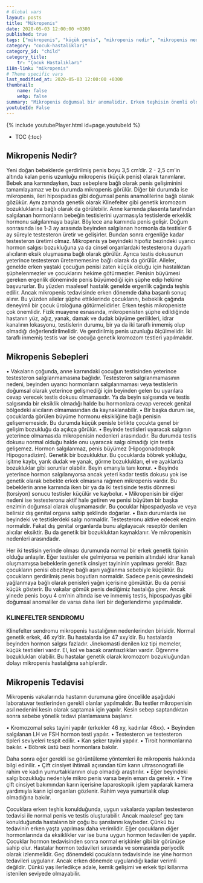 ```yaml
---
# Global vars
layout: posts
title: "Mikropenis"
date: 2020-05-03 12:00:00 +0300
published: true
tags: ["mikropenis", "küçük penis", "mikropenis nedir", "mikropenis nedeni", "mikropenis neden olur", "küçük penis nedeni", "mikropenis sebebi", "kleinefelter sendromu", "mikropenis tedavi", "mikropenis çözüm", "mikropenis hormon", "mikropenis ilaç", "küçük penis tedavi", "mikropenis ameliyat", "mikropenis hormon", "mikropenis teşhis", "mikropenis kan tahlili", "mikropenis genetik tahlili", "mikropenis estetiği", "yenidoğanda mikropenis"]
category: "cocuk-hastaliklari"
category_id: "child"
category_title:
    tr: "Çocuk Hastalıkları"
i18n-link: "mikropenis"
# Theme specific vars
last_modified_at: 2020-05-03 12:00:00 +0300
thumbnail:
    name: false
    webp: false
summary: "Mikropenis doğumsal bir anomalidir. Erken teşhisin önemli olduğu mikropenis hastalığı genelde maalesef geç teşhis edilir. Erken dönemde yapılan tedavi daha iyi sonuç verir."
youtubeId: False
---
```

{% include youtubePlayer.html id=page.youtubeId %}

* TOC
{:toc}


## Mikropenis Nedir?

Yeni doğan bebeklerde gerdirilmiş penis boyu 3,5 cm’dir. 2 - 2,5 cm’in altında kalan penis uzunluğu mikropenis (küçük penis) olarak tanımlanır. Bebek ana karnındayken, bazı sebeplere bağlı olarak penis gelişiminini tamamlayamaz ve bu durumda mikropenis görülür. Diğer bir durumda ise mikropenis, ileri hipospadias gibi doğumsal penis anamolilerine bağlı olarak gözükür. Aynı zamanda genetik olarak Klinefelter gibi genetik kromozom bozukluklarına bağlı olarak da görülebilir.
Anne karnında plasenta tarafından salgılanan hormonların bebeğin testislerini uyarmasıyla testislerde erkeklik hormonu salgılanmaya başlar. Böylece ana karnında penis gelişir. Doğum sonrasında ise 1-3 ay arasında beyinden salgılanan hormonla da testisler 6 ay süreyle testesteron üretir ve gelişirler. Bundan sonra ergenliğe kadar testesteron üretimi olmaz. Mikropenis ya beyindeki hipofiz bezindeki uyarıcı hormon salgısı bozukluğuna ya da cinsel organlardaki testesterona duyarlı alıcıların eksik oluşmasına bağlı olarak görülür. Ayrıca testis dokusunun yeterince testesteron üretememesine bağlı olarak da görülür.
Aileler, genelde erken yaştaki çocuğun penisi zaten küçük olduğu için hastalıktan şüphelenmezler ve çocuklarını hekime götürmezler. Penisin büyümesi gereken ergenlik döneminde penis büyümediği için şüphe edip hekime başvururlar. Bu yüzden maalesef hastalık genelde ergenlik çağında teşhis edilir. Ancak mikropenis tedavisinde erken dönemde daha başarılı sonuç alınır. Bu yüzden aileler şüphe ettiklerinde çocuklarını, bebeklik çağında deneyimli bir çocuk üroloğuna götürmelidirler. Erken teşhis mikropeniste çok önemlidir. Fizik muayene esnasında, mikropenisten şüphe edildiğinde hastanın yüz, ağız, yanak, damak ve dudak büyüme gerilikleri, idrar kanalının lokasyonu, testislerin durumu, bir ya da iki taraflı inmemiş olup olmadığı değerlendirilmelidir. Ve gerdirilmiş penis uzunluğu ölçülmelidir. İki taraflı inmemiş testis var ise çocuğa genetik kromozom testleri yapılmalıdır.


## Mikropenis Sebepleri

•	Vakaların çoğunda, anne karnındaki çocuğun testisinden yeterince testesteron salgılanmamasına bağlıdır. Testesteron salgılanmamasının nedeni, beyinden uyarıcı hormonların salgılanmaması veya testislerin doğumsal olarak yeterince gelişmediği için beyinden gelen bu uyarılara cevap verecek testis dokusu olmamasıdır. Ya da beyin salgısında ve testis salgısında bir eksiklik olmadığı halde bu hormonlara cevap verecek genital bölgedeki alıcıların olmamasından da kaynaklanabilir.
•	Bir başka durum ise, çocuklarda görülen büyüme hormonu eksikliğine bağlı penisin gelişememesidir. Bu durumda küçük penisle birlikte çocukta genel bir gelişim bozukluğu da açıkça görülür.
•	Beyinde testisleri uyaracak salgının yeterince olmamasıda mikropenisin nedenleri arasındadır. Bu durumda testis dokusu normal olduğu halde onu uyaracak salgı olmadığı için testis gelişemez. Hormon salgılanmaz, penis büyümez (Hipogonadotropik Hipogonadizim). Genetik bir bozukluktur. Bu çocuklarda böbrek yokluğu, işitme kaybı, yarık dudak ve yanak, görme bozuklukları, el ve ayaklarda bozukluklar gibi sorunlar olabilir. Beyin emarıyla tanı konur.
•	Beyinde yeterince hormon salgılanıyorsa ancak yeteri kadar testis dokusu yok ise genetik olarak bebekte erkek olmasına rağmen mikropenis vardır. Bu bebeklerin anne karnında iken bir ya da iki testisinde testis dönmesi (torsiyon) sonucu testisler küçülür ve kaybolur.
•	Mikropenisin bir diğer nedeni ise testesteronu aktif hale getiren ve penisi büyüten bir başka enzimin doğumsal olarak oluşmamasıdır. Bu çocuklar hipospadyasla ve veya belirsiz dış genital organa sahip şeklinde doğarlar.
•	Bazı durumlarda ise beyindeki ve testislerdeki salgı normaldir. Testesteronu aktive edecek enzim normaldir. Fakat dış genital organlarda bunu algılayacak reseptör denilen alıcılar eksiktir. Bu da genetik bir bozukluktan kaynaklanır. Ve mikropenisin nedenleri arasındadır.

Her iki testisin yerinde olması durumunda normal bir erkek genetik tipinin olduğu anlaşılır. Eğer testisler ele gelmiyorsa ve penisin altındaki idrar kanalı oluşmamışsa bebeklerin genetik cinsiyet tayininin yapılması gerekir.
Bazı çocukların penisi obeziteye bağlı aşırı yağlanma sebebiyle küçüktür. Bu çocukların gerdirilmiş penis boyutları normaldir. Sadece penis çevresindeki yağlanmaya bağlı olarak penisleri yağın içerisine gömüktür. Bu da penisi küçük gösterir. Bu vakalar gömük penis dediğimiz hastalığa girer. Ancak yinede penis boyu 4 cm’nin altında ise ve inmemiş testis, hipospadyas gibi doğumsal anomaliler de varsa daha ileri bir değerlendirme yapılmalıdır.

### KLINEFELTER SENDROMU

Klinefelter sendromu mikropenis hastalığının nedenlerinden birisidir. Normal genetik erkek, 46 xy’dir. Bu hastalarda ise 47 xxy’dir. Bu hastalarda beyinden hormon salgısı fazladır. Jinekomasti denilen kız tipi memeler, küçük testisleri vardır. El, kol ve bacak orantısızlıkları vardır. Öğrenme bozuklukları olabilir. Bu hastalar genetik olarak kromozom bozukluğundan dolayı mikropenis hastalığına sahiplerdir.

## Mikropenis Tedavisi

Mikropenis vakalarında hastanın durumuna göre öncelikle aşağıdaki laboratuvar testlerinden gerekli olanlar yapılmalıdır. Bu testler mikropenisin asıl nedenini kesin olarak saptamak için yapılır. Kesin sebep saptandıktan sonra sebebe yönelik tedavi planlamasına başlanır.

•	Kromozomal seks tayini yapılır (erkekler 46 xy, kadınlar 46xx).
•	Beyinden salgılanan LH ve FSH hormon testi yapılır.
•	Testesteron ve testesteron tipleri seviyeleri tespit edilir.
•	Kan şeker tayini yapılır.
•	Tiroit hormonlarına bakılır.
•	Böbrek üstü bezi hormonlara bakılır.

Daha sonra eğer gerekli ise görüntüleme yöntemleri ile mikropenis hakkında bilgi edinilir.
•	Çift cinsiyet ihtimali açısından tüm karın ultrasonografi ile rahim ve kadın yumurtalıklarının olup olmadığı araştırılır.
•	Eğer beyindeki salgı bozukluğu nedeniyle mikro penis varsa beyin emarı da gerekir.
•	Yine çift cinsiyet bakımından karın içerisine laparoskopik işlem yapılarak kamera yardımıyla karın içi organları gözlenir. Rahim veya yumurtalık olup olmadığına bakılır.

Çocuklara erken teşhis konulduğunda, uygun vakalarda yapılan testesteron tedavisi ile normal penis ve testis oluşturabilir. Ancak maalesef geç tanı konulduğunda hastaların bir çoğu bu şanslarını kaybeder. Çünkü bu tedavinin erken yaşta yapılması daha verimlidir. Eğer çocukların diğer hormonlarında da eksiklikler var ise buna uygun hormon tedavileri de yapılır. Çocuklar hormon tedavisinden sonra normal erişkinler gibi bir görünüşe sahip olur. Hastalar hormon tedavileri sırasında ve sonrasında periyodik olarak izlenmelidir.
Geç dönemdeki çocukların tedavisinde ise yine hormon tedavileri uygulanır. Ancak erken dönemde uygulandığı kadar verimli değildir. Çünkü yaş ilerledikçe adale, kemik gelişimi ve erkek tipi kıllanma istenilen seviyede olmayabilir.
